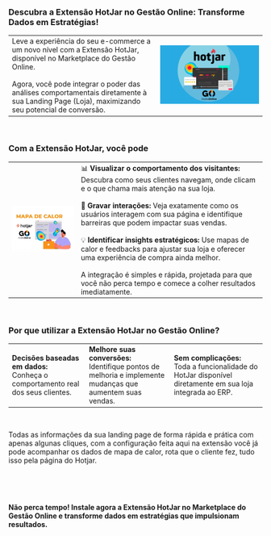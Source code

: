 ### Descubra a Extensão HotJar no Gestão Online: Transforme Dados em Estratégias!

| | |
|-|-|
|Leve a experiência do seu e-commerce a um novo nível com a Extensão HotJar, disponível no Marketplace do Gestão Online.<br><br>Agora, você pode integrar o poder das análises comportamentais diretamente à sua Landing Page (Loja), maximizando seu potencial de conversão. |![](https://github.com/Gestao-Online/public-docs/blob/158b426b725632d9c547d7c372adc7add5268f33/erp-v2/marketplace/extensions/me.hotjar.gestao-online.loja/assets/extensao_hotjar_loja_01.png?raw=true) |

<br>

### Com a Extensão HotJar, você pode

| | |
|-|-|
|![](https://github.com/Gestao-Online/public-docs/blob/158b426b725632d9c547d7c372adc7add5268f33/erp-v2/marketplace/extensions/me.hotjar.gestao-online.loja/assets/extensao_hotjar_loja_02.png?raw=true) |📊 **Visualizar o comportamento dos visitantes:** Descubra como seus clientes navegam, onde clicam e o que chama mais atenção na sua loja.<br><br>🎥 **Gravar interações:** Veja exatamente como os usuários interagem com sua página e identifique barreiras que podem impactar suas vendas.<br><br>💡 **Identificar insights estratégicos:** Use mapas de calor e feedbacks para ajustar sua loja e oferecer uma experiência de compra ainda melhor.<br><br>A integração é simples e rápida, projetada para que você não perca tempo e comece a colher resultados imediatamente.|

<br>

### Por que utilizar a Extensão HotJar no Gestão Online?

| | | |
|-|-|-|
|**Decisões baseadas em dados:**<br>Conheça o comportamento real dos seus clientes.|**Melhore suas conversões:**<br>Identifique pontos de melhoria e implemente mudanças que aumentem suas vendas.|**Sem complicações:**<br>Toda a funcionalidade do HotJar disponível diretamente em sua loja integrada ao ERP.|

<br>

Todas as informações da sua landing page de forma rápida e prática com apenas algunas cliques, com a configuração feita aqui na extensão você já pode acompanhar os dados de mapa de calor, rota que o cliente fez, tudo isso pela página do Hotjar.

![]()

<br>

**Não perca tempo! Instale agora a Extensão HotJar no Marketplace do Gestão Online e transforme dados em estratégias que impulsionam resultados.**
